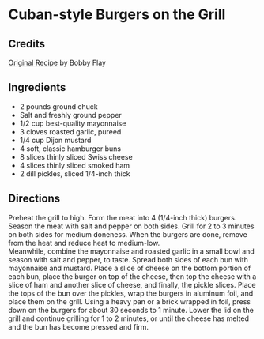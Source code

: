 # Cuban-style Burgers on the Grill 

<!-- BEGIN content -->
## Credits

[Original Recipe](http://www.foodnetwork.com/food/recipes/recipe/0,1977,FOOD_9936_26333,00.html "http://www.foodnetwork.com/food/recipes/recipe/0,1977,FOOD 9936 26333,00.html") by Bobby Flay

## Ingredients

- 2 pounds ground chuck 
- Salt and freshly ground pepper 
- 1/2 cup best-quality mayonnaise 
- 3 cloves roasted garlic, pureed 
- 1/4 cup Dijon mustard 
- 4 soft, classic hamburger buns 
- 8 slices thinly sliced Swiss cheese 
- 4 slices thinly sliced smoked ham 
- 2 dill pickles, sliced 1/4-inch thick

## Directions

Preheat the grill to high. Form the meat into 4 (1/4-inch thick) burgers. Season the meat with salt and pepper on both sides. Grill for 2 to 3 minutes on both sides for medium doneness. When the burgers are done, remove from the heat and reduce heat to medium-low.   
Meanwhile, combine the mayonnaise and roasted garlic in a small bowl and season with salt and pepper, to taste. Spread both sides of each bun with mayonnaise and mustard. Place a slice of cheese on the bottom portion of each bun, place the burger on top of the cheese, then top the cheese with a slice of ham and another slice of cheese, and finally, the pickle slices. Place the tops of the bun over the pickles, wrap the burgers in aluminum foil, and place them on the grill. Using a heavy pan or a brick wrapped in foil, press down on the burgers for about 30 seconds to 1 minute. Lower the lid on the grill and continue grilling for 1 to 2 minutes, or until the cheese has melted and the bun has become pressed and firm.

<!-- Saved in parser cache with key mudabon_recipe:pcache:idhash:1547-0!1!0!0!!en!2 and timestamp 20071117163100 --><!-- END content -->

